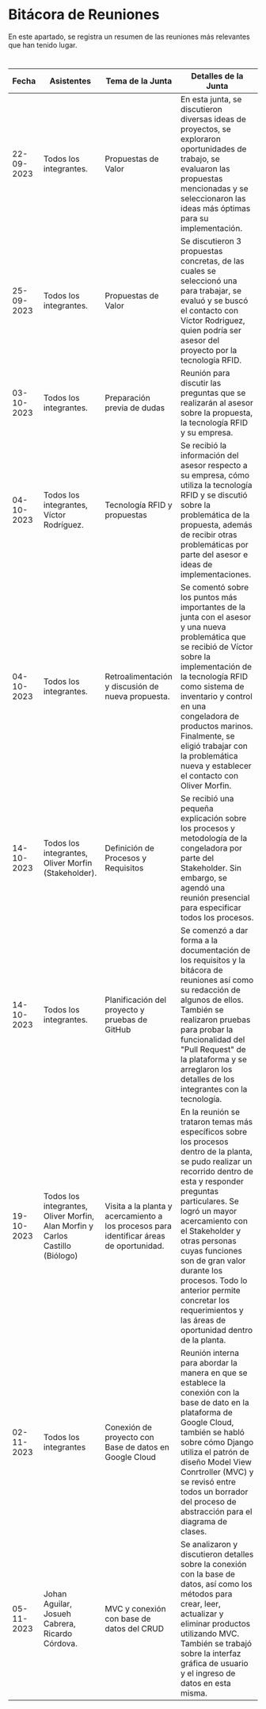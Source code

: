 # Bitácora de Reuniones

En este apartado, se registra un resumen de las reuniones más relevantes que han tenido lugar.

#
| Fecha       | Asistentes               | Tema de la Junta                   | Detalles de la Junta                 |
|-------------|--------------------------|-------------------------------------|-------------------------------------|
| 22-09-2023 | Todos los integrantes.  | Propuestas de Valor           | En esta junta, se discutieron diversas ideas de proyectos, se exploraron oportunidades de trabajo, se evaluaron las propuestas mencionadas y se seleccionaron las ideas más óptimas para su implementación.               |
| 25-09-2023 | Todos los integrantes.  | Propuestas de Valor        |Se discutieron 3 propuestas concretas, de las cuales se seleccionó una para trabajar, se evaluó y se buscó el contacto con Víctor Rodriguez, quien podría ser asesor del proyecto por la tecnología RFID.|
| 03-10-2023 | Todos los integrantes.  | Preparación previa de dudas|Reunión para discutir las preguntas que se realizarán al asesor sobre la propuesta, la tecnología RFID y su empresa.|
| 04-10-2023 | Todos los integrantes, Víctor Rodríguez.  | Tecnología RFID y propuestas|Se recibió la información del asesor respecto a su empresa, cómo utiliza la tecnología RFID y se discutió sobre la problemática de la propuesta, además de recibir otras problemáticas por parte del asesor e ideas de implementaciones.|
| 04-10-2023 |Todos los integrantes. |Retroalimentación y discusión de nueva propuesta. |Se comentó sobre los puntos más importantes de la junta con el asesor y una nueva problemática que se recibió de Víctor sobre la implementación de la tecnología RFID como sistema de inventario y control en una congeladora de productos marinos. Finalmente, se eligió trabajar con la problemática nueva y establecer el contacto con Oliver Morfin.|
| 14-10-2023 | Todos los integrantes, Oliver Morfin (Stakeholder).  | Definición de Procesos y Requisitos  |Se recibió una pequeña explicación sobre los procesos y metodología de la congeladora por parte del Stakeholder. Sin embargo, se agendó una reunión presencial para especificar todos los procesos.|
| 14-10-2023 | Todos los integrantes.| Planificación del proyecto y pruebas de GitHub |Se comenzó a dar forma a la documentación de los requisitos y la bitácora de reuniones así como su redacción de algunos de ellos. También se realizaron pruebas para probar la funcionalidad del "Pull Request" de la plataforma y se arreglaron los detalles de los integrantes con la tecnología.|
| 19-10-2023 | Todos los integrantes, Oliver Morfin, Alan Morfin y Carlos Castillo (Biólogo) | Visita a la planta y acercamiento a los procesos para identificar áreas de oportunidad. | En la reunión se trataron temas más específicos sobre los procesos dentro de la planta, se pudo realizar un recorrido dentro de esta y responder preguntas particulares. Se logró un mayor acercamiento con el Stakeholder y otras personas cuyas funciones son de gran valor durante los procesos. Todo lo anterior permite concretar los requerimientos y las áreas de oportunidad dentro de la planta.|
| 02-11-2023 | Todos los integrantes | Conexión de proyecto con Base de datos en Google Cloud | Reunión interna para abordar la manera en que se establece la conexión con la base de dato en la plataforma de Google Cloud, también se habló sobre cómo Django utiliza el patrón de diseño Model View Conrtroller (MVC) y se revisó entre todos un borrador del proceso de abstracción para el diagrama de clases. |
| 05-11-2023 | Johan Aguilar, Josueh Cabrera, Ricardo Córdova. | MVC y conexión con base de datos del CRUD | Se analizaron y discutieron detalles sobre la  conexión con la base de datos, así como los métodos para crear, leer, actualizar y eliminar productos utilizando MVC. También se trabajó sobre la interfaz gráfica de usuario y el ingreso de datos en esta misma. | 